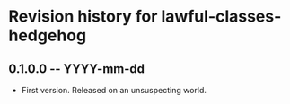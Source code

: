 # Revision history for lawful-classes-hedgehog

## 0.1.0.0 -- YYYY-mm-dd

* First version. Released on an unsuspecting world.
